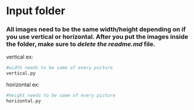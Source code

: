 
# Input folder
### All images need to be the same width/height depending on if you use vertical or horizontal. After you put the images inside the folder, make sure to ***delete the readme.md*** file.

vertical ex:
```py
#width needs to be same of every picture
vertical.py
```

horizontal ex:
```py
#height needs to be same of every picture
horizontal.py
```